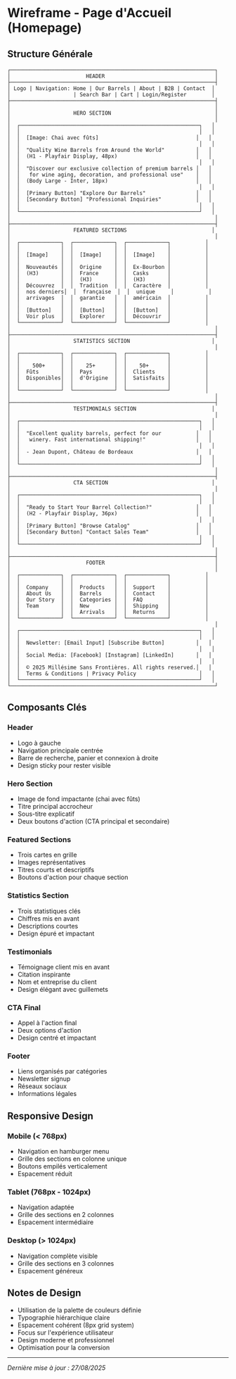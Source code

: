 # Wireframe - Page d'Accueil (Homepage)

## Structure Générale

```
┌─────────────────────────────────────────────────────────────────┐
│                        HEADER                                   │
├─────────────────────────────────────────────────────────────────┤
│ Logo | Navigation: Home | Our Barrels | About | B2B | Contact  │
│                    | Search Bar | Cart | Login/Register        │
├─────────────────────────────────────────────────────────────────┤
│                                                                 │
│                    HERO SECTION                                 │
│                                                                 │
│  ┌─────────────────────────────────────────────────────────┐   │
│  │                                                         │   │
│  │  [Image: Chai avec fûts]                               │   │
│  │                                                         │   │
│  │  "Quality Wine Barrels from Around the World"          │   │
│  │  (H1 - Playfair Display, 48px)                         │   │
│  │                                                         │   │
│  │  "Discover our exclusive collection of premium barrels │   │
│  │   for wine aging, decoration, and professional use"    │   │
│  │  (Body Large - Inter, 18px)                            │   │
│  │                                                         │   │
│  │  [Primary Button] "Explore Our Barrels"                │   │
│  │  [Secondary Button] "Professional Inquiries"           │   │
│  │                                                         │   │
│  └─────────────────────────────────────────────────────────┘   │
│                                                                 │
├─────────────────────────────────────────────────────────────────┤
│                    FEATURED SECTIONS                           │
│                                                                 │
│  ┌─────────────┐  ┌─────────────┐  ┌─────────────┐           │
│  │             │  │             │  │             │           │
│  │  [Image]    │  │  [Image]    │  │  [Image]    │           │
│  │             │  │             │  │             │           │
│  │  Nouveautés │  │  Origine    │  │  Ex-Bourbon │           │
│  │  (H3)       │  │  France     │  │  Casks      │           │
│  │             │  │  (H3)       │  │  (H3)       │           │
│  │  Découvrez  │  │  Tradition  │  │  Caractère  │           │
│  │  nos derniers│  │  française  │  │  unique     │           │
│  │  arrivages  │  │  garantie   │  │  américain  │           │
│  │             │  │             │  │             │           │
│  │  [Button]   │  │  [Button]   │  │  [Button]   │           │
│  │  Voir plus  │  │  Explorer   │  │  Découvrir  │           │
│  └─────────────┘  └─────────────┘  └─────────────┘           │
│                                                                 │
├─────────────────────────────────────────────────────────────────┤
│                    STATISTICS SECTION                          │
│                                                                 │
│  ┌─────────────┐  ┌─────────────┐  ┌─────────────┐           │
│  │             │  │             │  │             │           │
│  │    500+     │  │    25+      │  │    50+      │           │
│  │  Fûts       │  │  Pays       │  │  Clients    │           │
│  │  Disponibles│  │  d'Origine  │  │  Satisfaits │           │
│  │             │  │             │  │             │           │
│  └─────────────┘  └─────────────┘  └─────────────┘           │
│                                                                 │
├─────────────────────────────────────────────────────────────────┤
│                    TESTIMONIALS SECTION                        │
│                                                                 │
│  ┌─────────────────────────────────────────────────────────┐   │
│  │                                                         │   │
│  │  "Excellent quality barrels, perfect for our           │   │
│  │   winery. Fast international shipping!"                │   │
│  │                                                         │   │
│  │  - Jean Dupont, Château de Bordeaux                    │   │
│  │                                                         │   │
│  └─────────────────────────────────────────────────────────┘   │
│                                                                 │
├─────────────────────────────────────────────────────────────────┤
│                    CTA SECTION                                 │
│                                                                 │
│  ┌─────────────────────────────────────────────────────────┐   │
│  │                                                         │   │
│  │  "Ready to Start Your Barrel Collection?"              │   │
│  │  (H2 - Playfair Display, 36px)                         │   │
│  │                                                         │   │
│  │  [Primary Button] "Browse Catalog"                     │   │
│  │  [Secondary Button] "Contact Sales Team"               │   │
│  │                                                         │   │
│  └─────────────────────────────────────────────────────────┘   │
│                                                                 │
├─────────────────────────────────────────────────────────────────┤
│                        FOOTER                                   │
│                                                                 │
│  ┌─────────────┐  ┌─────────────┐  ┌─────────────┐           │
│  │             │  │             │  │             │           │
│  │  Company    │  │  Products   │  │  Support    │           │
│  │  About Us   │  │  Barrels    │  │  Contact    │           │
│  │  Our Story  │  │  Categories │  │  FAQ        │           │
│  │  Team       │  │  New        │  │  Shipping   │           │
│  │             │  │  Arrivals   │  │  Returns    │           │
│  └─────────────┘  └─────────────┘  └─────────────┘           │
│                                                                 │
│  ┌─────────────────────────────────────────────────────────┐   │
│  │                                                         │   │
│  │  Newsletter: [Email Input] [Subscribe Button]          │   │
│  │                                                         │   │
│  │  Social Media: [Facebook] [Instagram] [LinkedIn]       │   │
│  │                                                         │   │
│  │  © 2025 Millésime Sans Frontières. All rights reserved.│   │
│  │  Terms & Conditions | Privacy Policy                    │   │
│  └─────────────────────────────────────────────────────────┘   │
└─────────────────────────────────────────────────────────────────┘
```

## Composants Clés

### **Header**
- Logo à gauche
- Navigation principale centrée
- Barre de recherche, panier et connexion à droite
- Design sticky pour rester visible

### **Hero Section**
- Image de fond impactante (chai avec fûts)
- Titre principal accrocheur
- Sous-titre explicatif
- Deux boutons d'action (CTA principal et secondaire)

### **Featured Sections**
- Trois cartes en grille
- Images représentatives
- Titres courts et descriptifs
- Boutons d'action pour chaque section

### **Statistics Section**
- Trois statistiques clés
- Chiffres mis en avant
- Descriptions courtes
- Design épuré et impactant

### **Testimonials**
- Témoignage client mis en avant
- Citation inspirante
- Nom et entreprise du client
- Design élégant avec guillemets

### **CTA Final**
- Appel à l'action final
- Deux options d'action
- Design centré et impactant

### **Footer**
- Liens organisés par catégories
- Newsletter signup
- Réseaux sociaux
- Informations légales

## Responsive Design

### **Mobile (< 768px)**
- Navigation en hamburger menu
- Grille des sections en colonne unique
- Boutons empilés verticalement
- Espacement réduit

### **Tablet (768px - 1024px)**
- Navigation adaptée
- Grille des sections en 2 colonnes
- Espacement intermédiaire

### **Desktop (> 1024px)**
- Navigation complète visible
- Grille des sections en 3 colonnes
- Espacement généreux

## Notes de Design

- Utilisation de la palette de couleurs définie
- Typographie hiérarchique claire
- Espacement cohérent (8px grid system)
- Focus sur l'expérience utilisateur
- Design moderne et professionnel
- Optimisation pour la conversion

---

*Dernière mise à jour : 27/08/2025*
